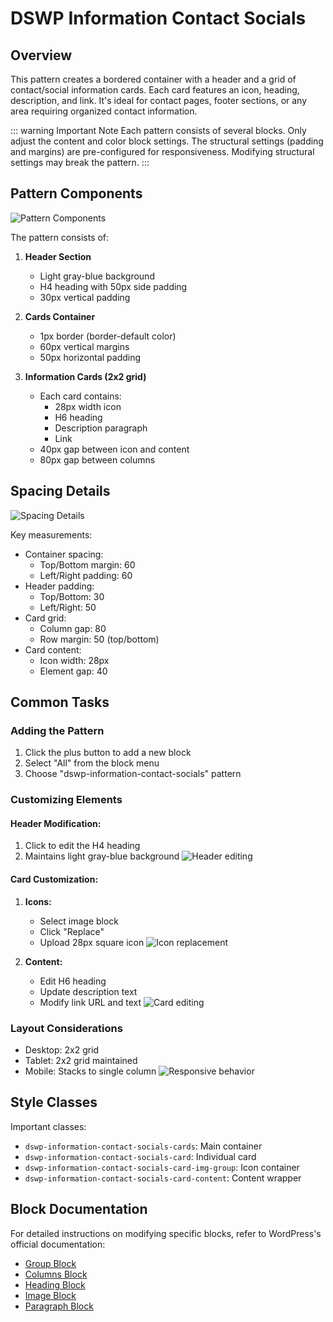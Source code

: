 # DSWP Information Contact Socials

## Overview
This pattern creates a bordered container with a header and a grid of contact/social information cards. Each card features an icon, heading, description, and link. It's ideal for contact pages, footer sections, or any area requiring organized contact information.

::: warning Important Note
Each pattern consists of several blocks. Only adjust the content and color block settings. The structural settings (padding and margins) are pre-configured for responsiveness. Modifying structural settings may break the pattern.
:::

## Pattern Components
![Pattern Components](/images/patterns/dswp-information-contact-socials/components.png)

The pattern consists of:
1. **Header Section**
   - Light gray-blue background
   - H4 heading with 50px side padding
   - 30px vertical padding

2. **Cards Container**
   - 1px border (border-default color)
   - 60px vertical margins
   - 50px horizontal padding

3. **Information Cards (2x2 grid)**
   - Each card contains:
     - 28px width icon
     - H6 heading
     - Description paragraph
     - Link
   - 40px gap between icon and content
   - 80px gap between columns

## Spacing Details
![Spacing Details](/images/patterns/dswp-information-contact-socials/spacing.png)

Key measurements:
- Container spacing:
  - Top/Bottom margin: 60
  - Left/Right padding: 60
- Header padding:
  - Top/Bottom: 30
  - Left/Right: 50
- Card grid:
  - Column gap: 80
  - Row margin: 50 (top/bottom)
- Card content:
  - Icon width: 28px
  - Element gap: 40

## Common Tasks

### Adding the Pattern
1. Click the plus button to add a new block
2. Select "All" from the block menu
3. Choose "dswp-information-contact-socials" pattern

### Customizing Elements
#### Header Modification:
1. Click to edit the H4 heading
2. Maintains light gray-blue background
![Header editing](/images/patterns/dswp-information-contact-socials/header-edit.png)

#### Card Customization:
1. **Icons:**
   - Select image block
   - Click "Replace"
   - Upload 28px square icon
![Icon replacement](/images/patterns/dswp-information-contact-socials/icon-replace.png)

2. **Content:**
   - Edit H6 heading
   - Update description text
   - Modify link URL and text
![Card editing](/images/patterns/dswp-information-contact-socials/card-edit.png)

### Layout Considerations
- Desktop: 2x2 grid
- Tablet: 2x2 grid maintained
- Mobile: Stacks to single column
![Responsive behavior](/images/patterns/dswp-information-contact-socials/responsive.png)

## Style Classes
Important classes:
- `dswp-information-contact-socials-cards`: Main container
- `dswp-information-contact-socials-card`: Individual card
- `dswp-information-contact-socials-card-img-group`: Icon container
- `dswp-information-contact-socials-card-content`: Content wrapper

## Block Documentation
For detailed instructions on modifying specific blocks, refer to WordPress's official documentation:
- [Group Block](https://wordpress.com/support/wordpress-editor/blocks/group-block/)
- [Columns Block](https://wordpress.com/support/wordpress-editor/blocks/columns-block/)
- [Heading Block](https://wordpress.com/support/wordpress-editor/blocks/heading-block/)
- [Image Block](https://wordpress.com/support/wordpress-editor/blocks/image-block/)
- [Paragraph Block](https://wordpress.com/support/wordpress-editor/blocks/paragraph-block/)

